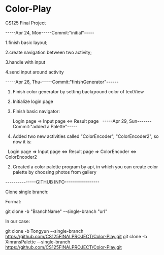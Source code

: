 # Color-Play

CS125 Final Project

-----Apr 24, Mon-----Commit:"initial"-----

1.finish basic layout;

2.create navigation between two activity;

3.handle with input

4.send input around activity

-----Apr 26, Thu------Commit:"finishGenerator"------

1. Finish color generator by setting background color of textView

2. Initialize login page

3. Finish basic navigator:

   Login page => Input page <=> Result page
   
-----Apr 29, Sun-------Commit:"added a Palette"-----

1. Added two new activities called "ColorEncoder", "ColorEncoder2", so now it is:

   Login page => Input page <=> Result page => ColorEncoder <=> ColorEncoder2

2. Created a color palette program by api, in which you can create color palette by choosing photos from gallery

---------------GITHUB INFO-----------------


Clone single branch:

Format:

 git clone -b "BranchName" --single-branch "url" 
   
In our case:

git clone -b Tongyun --single-branch https://github.com/CS125FINALPROJECT/Color-Play.git
git clone -b XinransPalette --single-branch https://github.com/CS125FINALPROJECT/Color-Play.git
